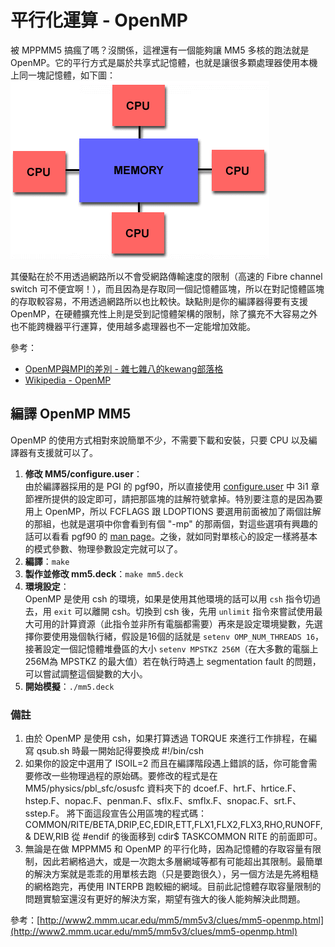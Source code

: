 # 平行化運算 - OpenMP

被 MPPMM5 搞瘋了嗎？沒關係，這裡還有一個能夠讓 MM5 多核的跑法就是 OpenMP。它的平行方式是屬於共享式記憶體，也就是讓很多顆處理器使用本機上同一塊記憶體，如下圖：
![OpenMP](/images/openmp.gif)

其優點在於不用透過網路所以不會受網路傳輸速度的限制（高速的 Fibre channel switch 可不便宜啊！），而且因為是存取同一個記憶體區塊，所以在對記憶體區塊的存取較容易，不用透過網路所以也比較快。缺點則是你的編譯器得要有支援 OpenMP，在硬體擴充性上則是受到記憶體架構的限制，除了擴充不大容易之外也不能跨機器平行運算，使用越多處理器也不一定能增加效能。

參考：
* [OpenMP與MPI的差別 - 雜七雜八的kewang部落格](http://kewang.pixnet.net/blog/post/2959194)
* [Wikipedia - OpenMP](https://en.wikipedia.org/wiki/OpenMP)

## 編譯 OpenMP MM5

OpenMP 的使用方式相對來說簡單不少，不需要下載和安裝，只要 CPU 以及編譯器有支援就可以了。

1. **修改 MM5/configure.user**：  
   由於編譯器採用的是 PGI 的 pgf90，所以直接使用 [configure.user](http://www2.mmm.ucar.edu/mm5/On-Line-Tutorial/mm5/mm5.configure.user.html) 中 3i1 章節裡所提供的設定即可，請把那區塊的註解符號拿掉。特別要注意的是因為要用上 OpenMP，所以 FCFLAGS 跟 LDOPTIONS 要選用前面被加了兩個註解的那組，也就是選項中你會看到有個 "-mp" 的那兩個，對這些選項有興趣的話可以看看 pgf90 的 [man page](http://www.unix-info.org/Cluster_users/Compilers%20HOWTO/pgf90.html)。之後，就如同對單核心的設定一樣將基本的模式參數、物理參數設定完就可以了。
2. **編譯**：`make`
3. **製作並修改 mm5.deck**：`make mm5.deck`
4. **環境設定**：  
   OpenMP 是使用 csh 的環境，如果是使用其他環境的話可以用 `csh` 指令切過去，用 `exit` 可以離開 csh。切換到 csh 後，先用 `unlimit` 指令來嘗試使用最大可用的計算資源（此指令並非所有電腦都需要）再來是設定環境變數，先選擇你要使用幾個執行緒，假設是16個的話就是 `setenv OMP_NUM_THREADS 16`，接著設定一個記憶體堆疊區的大小 `setenv MPSTKZ 256M`（在大多數的電腦上256M為 MPSTKZ 的最大值）若在執行時遇上 segmentation fault 的問題，可以嘗試調整這個變數的大小。
5. **開始模擬**：`./mm5.deck`

### 備註
1. 由於 OpenMP 是使用 csh，如果打算透過 TORQUE 來進行工作排程，在編寫 qsub.sh 時最一開始記得要換成 #!/bin/csh
2. 如果你的設定中選用了 ISOIL=2 而且在編譯階段遇上錯誤的話，你可能會需要修改一些物理過程的原始碼。要修改的程式是在 MM5/physics/pbl_sfc/osusfc 資料夾下的 dcoef.F、hrt.F、hrtice.F、hstep.F、nopac.F、penman.F、sflx.F、smflx.F、snopac.F、srt.F、sstep.F。
   將下面這段宣告公用區塊的程式碼：
       COMMON/RITE/BETA,DRIP,EC,EDIR,ETT,FLX1,FLX2,FLX3,RHO,RUNOFF,
       &             DEW,RIB
   從 #endif 的後面移到 cdir$ TASKCOMMON RITE 的前面即可。
3. 無論是在做 MPPMM5 和 OpenMP 的平行化時，因為記憶體的存取容量有限制，因此若網格過大，或是一次跑太多層網域等都有可能超出其限制。最簡單的解決方案就是乖乖的用單核去跑（只是要跑很久），另一個方法是先將粗糙的網格跑完，再使用 INTERPB 跑較細的網域。目前此記憶體存取容量限制的問題實驗室還沒有更好的解決方案，期望有強大的後人能夠解決此問題。

參考：[http://www2.mmm.ucar.edu/mm5/mm5v3/clues/mm5-openmp.html](http://www2.mmm.ucar.edu/mm5/mm5v3/clues/mm5-openmp.html)
